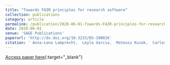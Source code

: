 ```yaml
---
title: "Towards FAIR principles for research software"
collection: publications
category: article
permalink: /publication/2020-06-01-Towards-FAIR-principles-for-research-software
date: 2020-06-01
venue: 'SAGE Publications'
paperurl: 'http://dx.doi.org/10.3233/DS-190026'
citation: ' Anna-Lena Lamprecht,  Leyla Garcia,  Mateusz Kuzak,  Carlos Martinez,  Ricardo Arcila,  Eva Martin,  Victoria Dominguez,  Stephanie Sandt,  Jon Ison,  Paula Martinez,  Peter McQuilton,  Alfonso Valencia,  Jennifer Harrow,  Fotis Psomopoulos,  Josep Gelpi,  Neil Chue,  Carole Goble,  Salvador Capella-Gutierrez, &quot;Towards FAIR principles for research software.&quot; SAGE Publications, 2020.'
---
```

[Access paper here](http://dx.doi.org/10.3233/DS-190026){:target="_blank"}
